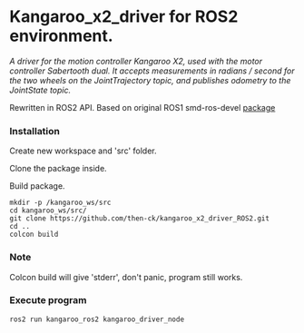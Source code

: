 # Kangaroo_x2_driver for ROS2 environment.
*A driver for the motion controller Kangaroo X2, used with the motor controller Sabertooth dual.
It accepts measurements in radians / second for the two wheels on the JointTrajectory topic, and publishes odometry to the JointState topic.*

Rewritten in ROS2 API. Based on original ROS1 smd-ros-devel [package](https://github.com/smd-ros-devel/kangaroo_x2_driver)

### Installation
Create new workspace and 'src' folder. 

Clone the package inside. 

Build package. 
```
mkdir -p /kangaroo_ws/src
cd kangaroo_ws/src/
git clone https://github.com/then-ck/kangaroo_x2_driver_ROS2.git
cd ..
colcon build
```

### Note
Colcon build will give 'stderr', don't panic, program still works.   

### Execute program
```
ros2 run kangaroo_ros2 kangaroo_driver_node
```
